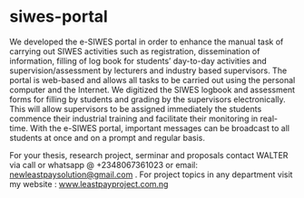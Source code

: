 # siwes-portal
We  developed the  e-SIWES portal  in order  to enhance  the manual  task  of  carrying  out  SIWES  activities  such  as registration, dissemination of information, 
filling of log book for students’  day-to-day activities and supervision/assessment by lecturers and industry based supervisors. The portal is web-based and allows all 
tasks to be carried out using the personal computer and the  Internet. We digitized  the SIWES logbook and assessment forms for  filling by students  and grading by the 
supervisors electronically. This will  allow supervisors  to be  assigned  immediately  the  students  commence  their industrial training and facilitate their monitoring 
in real-time. With  the  e-SIWES  portal,  important  messages  can  be broadcast to all students at once and on a prompt and regular basis. 

For your thesis, research project, serminar and proposals contact WALTER via call or whatsapp @ +2348067361023 or email: newleastpaysolution@gmail.com . 
For project topics in any department visit my website : www.leastpayproject.com.ng 
